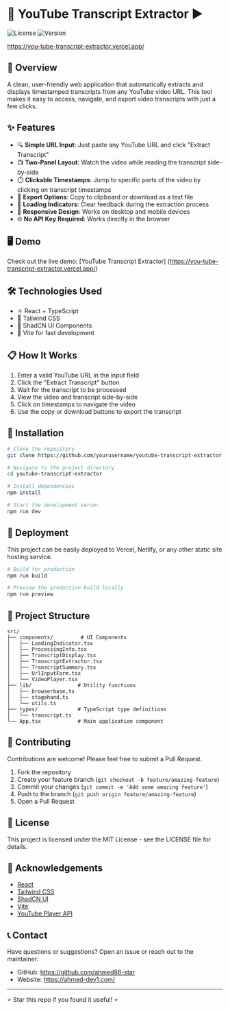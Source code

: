 # 📝 YouTube Transcript Extractor ▶️



![License](https://img.shields.io/badge/license-MIT-blue.svg)
![Version](https://img.shields.io/badge/version-1.0.0-green.svg)

https://you-tube-transcript-extractor.vercel.app/


## 🚀 Overview

A clean, user-friendly web application that automatically extracts and displays timestamped transcripts from any YouTube video URL. This tool makes it easy to access, navigate, and export video transcripts with just a few clicks.

## ✨ Features

- 🔍 **Simple URL Input**: Just paste any YouTube URL and click "Extract Transcript"
- 📺 **Two-Panel Layout**: Watch the video while reading the transcript side-by-side
- ⏱️ **Clickable Timestamps**: Jump to specific parts of the video by clicking on transcript timestamps
- 💾 **Export Options**: Copy to clipboard or download as a text file
- 🔄 **Loading Indicators**: Clear feedback during the extraction process
- 📱 **Responsive Design**: Works on desktop and mobile devices
- 🌐 **No API Key Required**: Works directly in the browser

## 🖥️ Demo

Check out the live demo: [YouTube Transcript Extractor] (https://you-tube-transcript-extractor.vercel.app/)

## 🛠️ Technologies Used

- ⚛️ React + TypeScript
- 🎨 Tailwind CSS
- 🧩 ShadCN UI Components
- 🔄 Vite for fast development

## 📋 How It Works

1. Enter a valid YouTube URL in the input field
2. Click the "Extract Transcript" button
3. Wait for the transcript to be processed
4. View the video and transcript side-by-side
5. Click on timestamps to navigate the video
6. Use the copy or download buttons to export the transcript

## 🔧 Installation

```bash
# Clone the repository
git clone https://github.com/yourusername/youtube-transcript-extractor.git

# Navigate to the project directory
cd youtube-transcript-extractor

# Install dependencies
npm install

# Start the development server
npm run dev
```

## 🚀 Deployment

This project can be easily deployed to Vercel, Netlify, or any other static site hosting service.

```bash
# Build for production
npm run build

# Preview the production build locally
npm run preview
```

## 🧩 Project Structure

```
src/
├── components/         # UI Components
│   ├── LoadingIndicator.tsx
│   ├── ProcessingInfo.tsx
│   ├── TranscriptDisplay.tsx
│   ├── TranscriptExtractor.tsx
│   ├── TranscriptSummary.tsx
│   ├── UrlInputForm.tsx
│   └── VideoPlayer.tsx
├── lib/               # Utility functions
│   ├── browserbase.ts
│   ├── stagehand.ts
│   └── utils.ts
├── types/             # TypeScript type definitions
│   └── transcript.ts
└── App.tsx            # Main application component
```

## 🤝 Contributing

Contributions are welcome! Please feel free to submit a Pull Request.

1. Fork the repository
2. Create your feature branch (`git checkout -b feature/amazing-feature`)
3. Commit your changes (`git commit -m 'Add some amazing feature'`)
4. Push to the branch (`git push origin feature/amazing-feature`)
5. Open a Pull Request

## 📄 License

This project is licensed under the MIT License - see the LICENSE file for details.

## 🙏 Acknowledgements

- [React](https://reactjs.org/)
- [Tailwind CSS](https://tailwindcss.com/)
- [ShadCN UI](https://ui.shadcn.com/)
- [Vite](https://vitejs.dev/)
- [YouTube Player API](https://developers.google.com/youtube/iframe_api_reference)

## 📞 Contact

Have questions or suggestions? Open an issue or reach out to the maintainer:

- GitHub: https://github.com/ahmed86-star
- Website: https://ahmed-dev1.com/

---

⭐ Star this repo if you found it useful! ⭐
